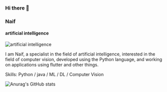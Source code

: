 ### Hi there 👋
###  Naif
#### artificial intelligence
![artificial intelligence]([https://i.pinimg.com/750x/b4/d1/7a/b4d17a3041602897cd7d4519a75f2ecb.jpg](https://i.pinimg.com/564x/c5/86/5b/c5865bc7a26453817b8112d7439ff1c4.jpg))

I am Naif, a specialist in the field of artificial intelligence, interested in the field of computer vision, developed using the Python language, and working on applications using flutter and other things.

Skills: Python / java / ML / DL / Computer Vision








![Anurag's GitHub stats](https://github-readme-stats.vercel.app/api?username=neef02&theme=dark&show_icons=true)
